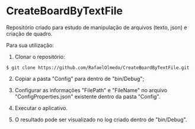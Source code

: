 # CreateBoardByTextFile

Repositório criado para estudo de manipulação de arquivos (texto, json) e criação de quadro.

Para sua utilização:

1. Clonar o repositório:

```
$ git clone https://github.com/RafaelOlmedo/CreateBoardByTextFile.git
```

2. Copiar a pasta "Config" para dentro de "bin/Debug";

3. Configurar as informações "FilePath" e "FileName" no arquivo "ConfigProperties.json" existente dentro da pasta "Config".

4. Executar o aplicativo.

5. O resultado pode ser visualizado no log criado dentro de "bin/Debug".
